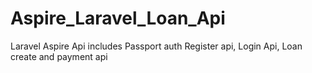 # Aspire_Laravel_Loan_Api
Laravel Aspire Api includes Passport auth Register api, Login Api, Loan create and payment api
